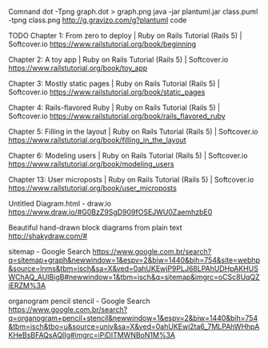 Comnand
dot -Tpng graph.dot > graph.png
java -jar plantuml.jar class.puml -tpng class.png
http://g.gravizo.com/g?plantuml code

TODO
Chapter 1: From zero to deploy | Ruby on Rails Tutorial (Rails 5) | Softcover.io
https://www.railstutorial.org/book/beginning

Chapter 2: A toy app | Ruby on Rails Tutorial (Rails 5) | Softcover.io
https://www.railstutorial.org/book/toy_app

Chapter 3: Mostly static pages | Ruby on Rails Tutorial (Rails 5) | Softcover.io
https://www.railstutorial.org/book/static_pages

Chapter 4: Rails-flavored Ruby | Ruby on Rails Tutorial (Rails 5) | Softcover.io
https://www.railstutorial.org/book/rails_flavored_ruby

Chapter 5: Filling in the layout | Ruby on Rails Tutorial (Rails 5) | Softcover.io
https://www.railstutorial.org/book/filling_in_the_layout

Chapter 6: Modeling users | Ruby on Rails Tutorial (Rails 5) | Softcover.io
https://www.railstutorial.org/book/modeling_users

Chapter 13: User microposts | Ruby on Rails Tutorial (Rails 5) | Softcover.io
https://www.railstutorial.org/book/user_microposts

Untitled Diagram.html - draw.io
https://www.draw.io/#G0BzZ9SgD909fOSEJWU0ZaemhzbE0

Beautiful hand-drawn block diagrams from plain text
http://shakydraw.com/#

sitemap - Google Search
https://www.google.com.br/search?q=sitemap+graph&newwindow=1&espv=2&biw=1440&bih=754&site=webhp&source=lnms&tbm=isch&sa=X&ved=0ahUKEwjP9PLJ68LPAhUDHpAKHUSWChAQ_AUIBigB#newwindow=1&tbm=isch&q=sitemap&imgrc=oCSc8UqQZiERZM%3A

organogram pencil stencil - Google Search
https://www.google.com.br/search?q=organogram+pencil+stencil&newwindow=1&espv=2&biw=1440&bih=754&tbm=isch&tbo=u&source=univ&sa=X&ved=0ahUKEwi2ta6_7MLPAhWHhpAKHeBsBFAQsAQIIg#imgrc=iPiDITMWNBoN1M%3A

